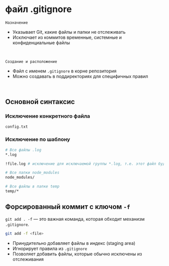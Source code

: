# файл .gitignore
`Назначение`
- Указывает Git, какие файлы и папки не отслеживать  
- Исключает из коммитов временные, системные и конфиденциальные файлы  

<br>

`Создание и расположение`
- Файл с именем `.gitignore` в корне репозитория  
- Можно создавать в поддиректориях для специфичных правил  

<br>

## Основной синтаксис

### Исключение конкретного файла
```bash
config.txt
```

### Исключение по шаблону
```bash
# Все файлы .log
*.log

!file.log # исключение для исключаемой группы *.log, т.е. этот файл будет отправлен в репозиторий несмотря на исключаемое расширение *.log

# Все папки node_modules
node_modules/

# Все файлы в папке temp
temp/*
```

## Форсированный коммит с ключом `-f`
`git add . -f` — это важная команда, которая обходит механизм `.gitignore`.  
```bash
git add -f <file>
```
- Принудительно добавляет файлы в индекс (staging area)  
- Игнорирует правила из `.gitignore`  
- Позволяет добавить файлы, которые обычно исключены из отслеживания  